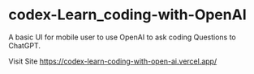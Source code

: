 # codex-Learn_coding-with-OpenAI
A basic UI for mobile user to use OpenAI to ask coding Questions to ChatGPT.

Visit Site 
https://codex-learn-coding-with-open-ai.vercel.app/
